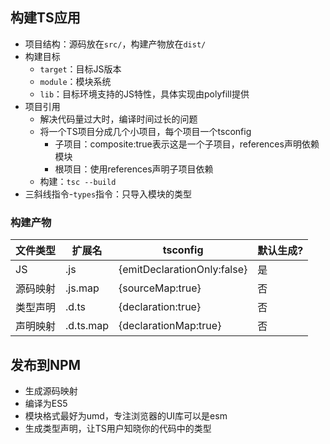 
## 构建TS应用

- 项目结构：源码放在`src/`，构建产物放在`dist/`
- 构建目标
	- `target`：目标JS版本
	- `module`：模块系统
	- `lib`：目标环境支持的JS特性，具体实现由polyfill提供
- 项目引用
	- 解决代码量过大时，编译时间过长的问题
	- 将一个TS项目分成几个小项目，每个项目一个tsconfig
		- 子项目：composite:true表示这是一个子项目，references声明依赖模块
		- 根项目：使用references声明子项目依赖
	- 构建：`tsc --build`
- 三斜线指令-`types`指令：只导入模块的类型

### 构建产物

| 文件类型 | 扩展名    | tsconfig                    | 默认生成? |
| -------- | --------- | --------------------------- | --------- |
| JS       | .js       | {emitDeclarationOnly:false} | 是        |
| 源码映射 | .js.map   | {sourceMap:true}            | 否        |
| 类型声明 | .d.ts     | {declaration:true}          | 否        |
| 声明映射 | .d.ts.map | {declarationMap:true}       | 否        |

## 发布到NPM

- 生成源码映射
- 编译为ES5
- 模块格式最好为umd，专注浏览器的UI库可以是esm
- 生成类型声明，让TS用户知晓你的代码中的类型
